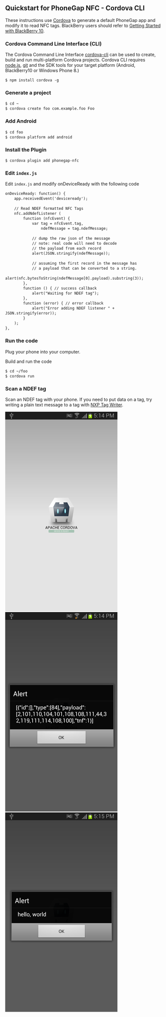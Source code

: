 ## Quickstart for PhoneGap NFC - Cordova CLI

These instructions use [Cordova](http://cordova.apache.org/) to generate a default PhoneGap app and modify it to read NFC tags. BlackBerry users should refer to [Getting Started with BlackBerry 10](https://github.com/chariotsolutions/phonegap-nfc/blob/master/doc/GettingStartedBlackBerry10.md).

### Cordova Command Line Interface (CLI)

The Cordova Command Line Interface [cordova-cli](https://npmjs.org/package/cordova) can be used to create, build and run multi-platform Cordova projects. Cordova CLI requires [node.js](http://nodejs.org), [git](http://git-scm.com/) and the SDK tools for your target platform (Android, BlackBerry10 or Windows Phone 8.)

    $ npm install cordova -g

### Generate a project

    $ cd ~
    $ cordova create foo com.example.foo Foo

### Add Android

    $ cd foo
    $ cordova platform add android

### Install the Plugin

    $ cordova plugin add phonegap-nfc

### Edit `index.js`

Edit `index.js` and modify onDeviceReady with the following code

    onDeviceReady: function() {
        app.receivedEvent('deviceready');

        // Read NDEF formatted NFC Tags
        nfc.addNdefListener (
            function (nfcEvent) {
                var tag = nfcEvent.tag,
                    ndefMessage = tag.ndefMessage;

                // dump the raw json of the message
                // note: real code will need to decode
                // the payload from each record
                alert(JSON.stringify(ndefMessage));

                // assuming the first record in the message has
                // a payload that can be converted to a string.
                alert(nfc.bytesToString(ndefMessage[0].payload).substring(3));
            },
            function () { // success callback
                alert("Waiting for NDEF tag");
            },
            function (error) { // error callback
                alert("Error adding NDEF listener " + JSON.stringify(error));
            }
        );
    },

### Run the code

Plug your phone into your computer.

Build and run the code

    $ cd ~/foo
    $ cordova run

### Scan a NDEF tag

Scan an NDEF tag with your phone. If you need to put data on a tag, try writing a plain text message to a tag with [NXP Tag Writer](https://play.google.com/store/apps/details?id=com.nxp.nfc.tagwriter).

![Basic App](read_tag_1_basic_app.png "Basic App")
![Dump Tag As JSON](read_tag_2_dump_tag.png "Dump Tag As JSON")
![Payload As String](read_tag_3_payload_as_string.png "Payload As String")
